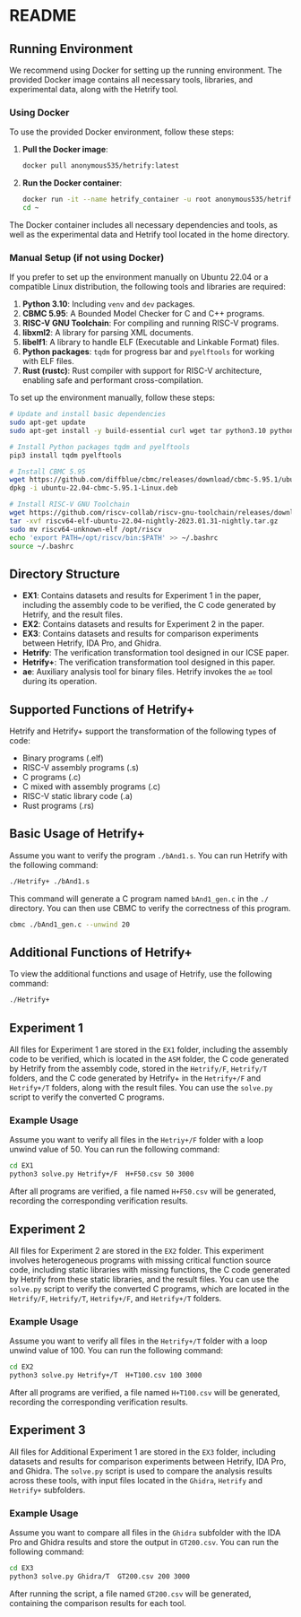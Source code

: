 # README

## Running Environment

We recommend using Docker for setting up the running environment. The provided Docker image contains all necessary tools, libraries, and experimental data, along with the Hetrify tool.

### Using Docker

To use the provided Docker environment, follow these steps:

1. **Pull the Docker image**:

    ```sh
    docker pull anonymous535/hetrify:latest
    ```

2. **Run the Docker container**:

    ```sh
    docker run -it --name hetrify_container -u root anonymous535/hetrify:latest /bin/bash
    cd ~
    ```

The Docker container includes all necessary dependencies and tools, as well as the experimental data and Hetrify tool located in the home directory.

### Manual Setup (if not using Docker)

If you prefer to set up the environment manually on Ubuntu 22.04 or a compatible Linux distribution, the following tools and libraries are required:

1. **Python 3.10**: Including `venv` and `dev` packages.
2. **CBMC 5.95**: A Bounded Model Checker for C and C++ programs.
3. **RISC-V GNU Toolchain**: For compiling and running RISC-V programs.
4. **libxml2**: A library for parsing XML documents.
5. **libelf1**: A library to handle ELF (Executable and Linkable Format) files.
6. **Python packages**: `tqdm` for progress bar and `pyelftools` for working with ELF files.
7. **Rust (rustc)**: Rust compiler with support for RISC-V architecture, enabling safe and performant cross-compilation.

To set up the environment manually, follow these steps:
```sh
# Update and install basic dependencies
sudo apt-get update
sudo apt-get install -y build-essential curl wget tar python3.10 python3.10-venv python3.10-dev bash-completion libxml2 libelf-dev python3-pip

# Install Python packages tqdm and pyelftools
pip3 install tqdm pyelftools

# Install CBMC 5.95
wget https://github.com/diffblue/cbmc/releases/download/cbmc-5.95.1/ubuntu-22.04-cbmc-5.95.1-Linux.deb
dpkg -i ubuntu-22.04-cbmc-5.95.1-Linux.deb

# Install RISC-V GNU Toolchain
wget https://github.com/riscv-collab/riscv-gnu-toolchain/releases/download/2023.01.31/riscv64-elf-ubuntu-22.04-nightly-2023.01.31-nightly.tar.gz
tar -xvf riscv64-elf-ubuntu-22.04-nightly-2023.01.31-nightly.tar.gz
sudo mv riscv64-unknown-elf /opt/riscv
echo 'export PATH=/opt/riscv/bin:$PATH' >> ~/.bashrc
source ~/.bashrc
```



## Directory Structure

- **EX1**: Contains datasets and results for Experiment 1 in the paper, including the assembly code to be verified, the C code generated by Hetrify, and the result files.
- **EX2**: Contains datasets and results for Experiment 2 in the paper.
- **EX3**: Contains datasets and results for comparison experiments between Hetrify, IDA Pro, and Ghidra.
- **Hetrify**: The verification transformation tool designed in our ICSE paper.
- **Hetrify+**: The verification transformation tool designed in this paper.
- **ae**: Auxiliary analysis tool for binary files. Hetrify invokes the `ae` tool during its operation.
## Supported Functions of Hetrify+

Hetrify and Hetrify+ support the transformation of the following types of code:
- Binary programs (.elf)
- RISC-V assembly programs (.s)
- C programs (.c)
- C mixed with assembly programs (.c)
- RISC-V static library code (.a)
- Rust programs (.rs)
## Basic Usage of Hetrify+

Assume you want to verify the program `./bAnd1.s`. You can run Hetrify with the following command:

```sh
./Hetrify+ ./bAnd1.s
```

This command will generate a C program named `bAnd1_gen.c` in the `./` directory. You can then use CBMC to verify the correctness of this program.

```sh
cbmc ./bAnd1_gen.c --unwind 20
```
## Additional Functions of Hetrify+

To view the additional functions and usage of Hetrify, use the following command:

```sh
./Hetrify+
```

## Experiment 1

All files for Experiment 1 are stored in the `EX1` folder, including the assembly code to be verified, which is located in the `ASM` folder, the C code generated by Hetrify from the assembly code, stored in the `Hetrify/F`, `Hetrify/T` folders, and the C code generated by Hetrify+ in the `Hetrify+/F` and `Hetrify+/T` folders, along with the result files. You can use the `solve.py` script to verify the converted C programs.



### Example Usage

Assume you want to verify all files in the `Hetriy+/F` folder with a loop unwind value of 50. You can run the following command:

```sh
cd EX1
python3 solve.py Hetrify+/F  H+F50.csv 50 3000
```

After all programs are verified, a file named `H+F50.csv` will be generated, recording the corresponding verification results.

## Experiment 2

All files for Experiment 2 are stored in the `EX2` folder. This experiment involves heterogeneous programs with missing critical function source code, including static libraries with missing functions, the C code generated by Hetrify from these static libraries, and the result files. You can use the `solve.py` script to verify the converted C programs, which are located in the `Hetrify/F`, `Hetrify/T`, `Hetrify+/F`, and `Hetrify+/T` folders.


### Example Usage

Assume you want to verify all files in the `Hetrify+/T` folder with a loop unwind value of 100. You can run the following command:

```sh
cd EX2
python3 solve.py Hetrify+/T  H+T100.csv 100 3000
```

After all programs are verified, a file named `H+T100.csv` will be generated, recording the corresponding verification results.


## Experiment 3

All files for Additional Experiment 1 are stored in the `EX3` folder, including datasets and results for comparison experiments between Hetrify, IDA Pro, and Ghidra. The `solve.py` script is used to compare the analysis results across these tools, with input files located in the `Ghidra`, `Hetrify` and `Hetrify+` subfolders.

### Example Usage

Assume you want to compare all files in the `Ghidra` subfolder with the IDA Pro and Ghidra results and store the output in `GT200.csv`. You can run the following command:

```sh
cd EX3
python3 solve.py Ghidra/T  GT200.csv 200 3000
```

After running the script, a file named `GT200.csv` will be generated, containing the comparison results for each tool.
